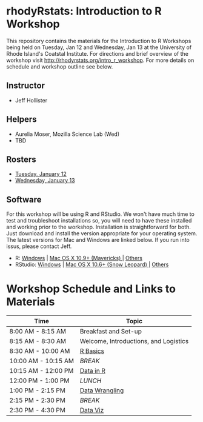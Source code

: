 # rhodyRstats: Introduction to R Workshop

This repository contains the materials for the Introduction to R Workshops being
held on Tuesday, Jan 12 and Wednesday, Jan 13 at the University of Rhode Island's
Coatstal Institute.  For directions and brief overview of the workshop visit
<http://rhodyrstats.org/intro_r_workshop>. For more details on schedule and 
workshop outline see below.

## Instructor
 - Jeff Hollister
 
## Helpers
 - Aurelia Moser, Mozilla Science Lab (Wed)
 - TBD

## Rosters

 - [Tuesday, January 12](tuesday_roster.md)
 - [Wednesday, January 13](wednesday_roster.md)
 
## Software 

For this workshop will be using R and RStudio. We won't have much time to test 
and troubleshoot installations so, you will need to have these installed and 
working prior to the workshop.  Installation is straightforward for both.  Just
download and install the version appropriate for your operating system.  The 
latest versions for Mac and Windows are linked below.  If you run into issus, 
please contact Jeff.

- R: [Windows](https://cran.r-project.org/bin/windows/base/R-3.2.3-win.exe) | [Mac OS X 10.9+ (Mavericks) ](https://cran.r-project.org/bin/macosx/R-3.2.3.pkg) |  [Others](https://cran.r-project.org/)
- RStudio: [Windows](https://download1.rstudio.org/RStudio-0.99.491.exe) | [Mac OS X 10.6+ (Snow Leopard) ](https://download1.rstudio.org/RStudio-0.99.491.dmg) |  [Others](https://www.rstudio.com/products/rstudio/download/)

# Workshop Schedule and Links to Materials

| Time                | Topic                                     | 
| ------------------- | ----------------------------------------- | 
| 8:00 AM - 8:15 AM   | Breakfast and Set-up                      |
| 8:15 AM - 8:30 AM   | Welcome, Introductions, and Logistics     |
| 8:30 AM - 10:00 AM  | [R Basics](lessons/01_basics.md)          | 
| 10:00 AM - 10:15 AM | *BREAK*                                   |
| 10:15 AM - 12:00 PM | [Data in R](lessons/02_data.md)           |       
| 12:00 PM - 1:00 PM  | *LUNCH*                                   |
| 1:00 PM - 2:15 PM   | [Data Wrangling](lessons/03_wrangling.md) |
| 2:15 PM - 2:30 PM   | *BREAK*                                   |
| 2:30 PM - 4:30 PM   | [Data Viz](lessons/04_viz.md)             |


